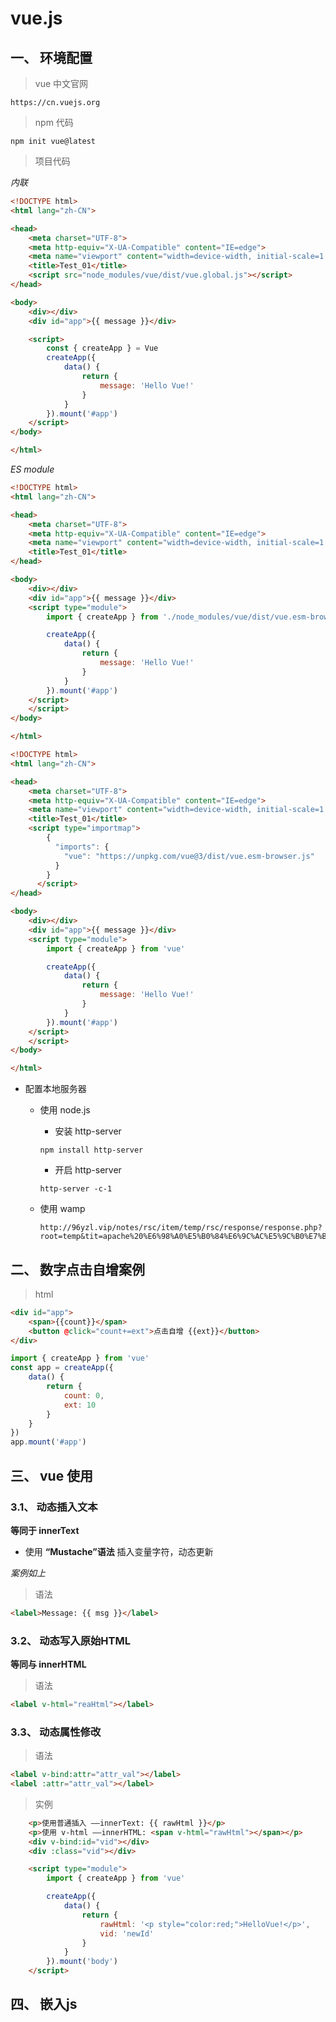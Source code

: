 # vue.js

## 一、 环境配置

> vue 中文官网

```http
https://cn.vuejs.org
```



> npm 代码

```shell
npm init vue@latest
```



> 项目代码

*内联*

```html
<!DOCTYPE html>
<html lang="zh-CN">

<head>
    <meta charset="UTF-8">
    <meta http-equiv="X-UA-Compatible" content="IE=edge">
    <meta name="viewport" content="width=device-width, initial-scale=1.0">
    <title>Test_01</title>
    <script src="node_modules/vue/dist/vue.global.js"></script>
</head>

<body>
    <div></div>
    <div id="app">{{ message }}</div>

    <script>
        const { createApp } = Vue
        createApp({
            data() {
                return {
                    message: 'Hello Vue!'
                }
            }
        }).mount('#app')
    </script>
</body>

</html>
```

*ES module*

```html
<!DOCTYPE html>
<html lang="zh-CN">

<head>
    <meta charset="UTF-8">
    <meta http-equiv="X-UA-Compatible" content="IE=edge">
    <meta name="viewport" content="width=device-width, initial-scale=1.0">
    <title>Test_01</title>
</head>

<body>
    <div></div>
    <div id="app">{{ message }}</div>
    <script type="module">
        import { createApp } from './node_modules/vue/dist/vue.esm-browser.js'

        createApp({
            data() {
                return {
                    message: 'Hello Vue!'
                }
            }
        }).mount('#app')
    </script>
    </script>
</body>

</html>
```

```html
<!DOCTYPE html>
<html lang="zh-CN">

<head>
    <meta charset="UTF-8">
    <meta http-equiv="X-UA-Compatible" content="IE=edge">
    <meta name="viewport" content="width=device-width, initial-scale=1.0">
    <title>Test_01</title>
    <script type="importmap">
        {
          "imports": {
            "vue": "https://unpkg.com/vue@3/dist/vue.esm-browser.js"
          }
        }
      </script>
</head>

<body>
    <div></div>
    <div id="app">{{ message }}</div>
    <script type="module">
        import { createApp } from 'vue'

        createApp({
            data() {
                return {
                    message: 'Hello Vue!'
                }
            }
        }).mount('#app')
    </script>
    </script>
</body>

</html>
```



- 配置本地服务器

  - 使用 node.js

    - 安装 http-server

    ```shell
    npm install http-server
    ```

    

    - 开启 http-server

    ```shell
    http-server -c-1
    ```

  - 使用 wamp

    ```http
    http://96yzl.vip/notes/rsc/item/temp/rsc/response/response.php?root=temp&tit=apache%20%E6%98%A0%E5%B0%84%E6%9C%AC%E5%9C%B0%E7%BD%91%E7%AB%99&path=apache&eData=undefined
    ```



## 二、 数字点击自增案例

> html

```html
<div id="app">
    <span>{{count}}</span>
    <button @click="count+=ext">点击自增 {{ext}}</button>
</div>
```

```JavaScript
import { createApp } from 'vue'
const app = createApp({
    data() {
        return {
            count: 0,
            ext: 10
        }
    }
})
app.mount('#app')
```





## 三、 vue 使用

### 3.1、 动态插入文本

**等同于 innerText**

- 使用 **“Mustache”语法** 插入变量字符，动态更新

*案例如上*



> 语法

```html
<label>Message: {{ msg }}</label>
```



### 3.2、 动态写入原始HTML

**等同与 innerHTML**

> 语法

```html
<label v-html="reaHtml"></label>
```

### 3.3、 动态属性修改

> 语法

```html
<label v-bind:attr="attr_val"></label>
<label :attr="attr_val"></label>
```



> 实例

```html
    <p>使用普通插入 ——innerText: {{ rawHtml }}</p>
    <p>使用 v-html ——innerHTML: <span v-html="rawHtml"></span></p>
    <div v-bind:id="vid"></div>
    <div :class="vid"></div>

    <script type="module">
        import { createApp } from 'vue'

        createApp({
            data() {
                return {
                    rawHtml: '<p style="color:red;">HelloVue!</p>',
                    vid: 'newId'
                }
            }
        }).mount('body')
    </script>
```





## 四、 嵌入js